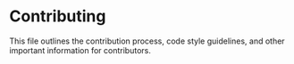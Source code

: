 # Contributing

This file outlines the contribution process, code style guidelines, and other important information for contributors.

